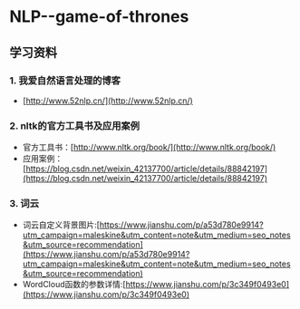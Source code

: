 # NLP--game-of-thrones
## 学习资料
### 1. 我爱自然语言处理的博客
+ [http://www.52nlp.cn/](http://www.52nlp.cn/)
### 2. nltk的官方工具书及应用案例
+ 官方工具书：[http://www.nltk.org/book/](http://www.nltk.org/book/)
+ 应用案例：[https://blog.csdn.net/weixin_42137700/article/details/88842197](https://blog.csdn.net/weixin_42137700/article/details/88842197)
### 3. 词云
+ 词云自定义背景图片:[https://www.jianshu.com/p/a53d780e9914?utm_campaign=maleskine&utm_content=note&utm_medium=seo_notes&utm_source=recommendation](https://www.jianshu.com/p/a53d780e9914?utm_campaign=maleskine&utm_content=note&utm_medium=seo_notes&utm_source=recommendation)
+ WordCloud函数的参数详情:[https://www.jianshu.com/p/3c349f0493e0](https://www.jianshu.com/p/3c349f0493e0)
